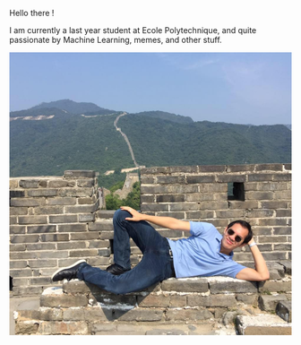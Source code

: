 Hello there !

I am currently a last year student at Ecole Polytechnique, and quite passionate by Machine Learning, memes, and other stuff.

![Daniel Huynh](images/dany.jpg)
